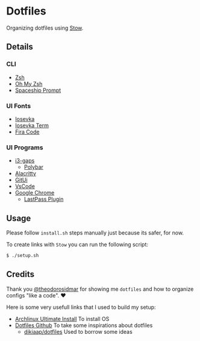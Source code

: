 # Dotfiles

Organizing dotfiles using [Stow](https://www.gnu.org/software/stow/).

## Details

### CLI

- [Zsh](https://github.com/zsh-users/zsh)
- [Oh My Zsh](https://github.com/ohmyzsh/ohmyzsh)
- [Spaceship Prompt](https://github.com/denysdovhan/spaceship-prompt)

### UI Fonts

- [Iosevka](https://github.com/be5invis/Iosevka)
- [Iosevka Term](https://github.com/be5invis/Iosevka)
- [Fira Code](https://github.com/tonsky/FiraCode)

### UI Programs

- [i3-gaps](https://github.com/Airblader/i3)
	- [Polybar](https://github.com/polybar/polybar)
- [Alacritty](https://github.com/jwilm/alacritty)
- [GitUi](https://github.com/extrawurst/gitui)
- [VsCode](https://code.visualstudio.com/)
- [Google Chrome](https://www.google.com/chrome/)
	- [LastPass Plugin](https://chrome.google.com/webstore/detail/lastpass-free-password-ma/hdokiejnpimakedhajhdlcegeplioahd?hl=pt)

## Usage

Please follow ```install.sh``` steps manually just because its safer, for now.

To create links with `Stow` you can run the following script:

```sh
$ ./setup.sh
```

## Credits

Thank you [@theodorosidmar](https://github.com/theodorosidmar) for showing me `dotfiles` and how to organize configs "like a code". :heart:

Here is some very usefull links that I used to build my setup:

- [Archlinux Ultimate Install](https://github.com/helmuthdu/aui) To install OS
- [Dotfiles Github](https://dotfiles.github.io/) To take some inspirations about dotfiles
	- [dikiaap/dotfiles](https://github.com/dikiaap/dotfiles) Used to borrow some ideas
